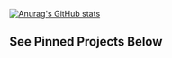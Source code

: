 [![Anurag's GitHub stats](https://github-readme-stats.vercel.app/api?username=Suri-Feng)](https://github.com/anuraghazra/github-readme-stats)

## See Pinned Projects Below
